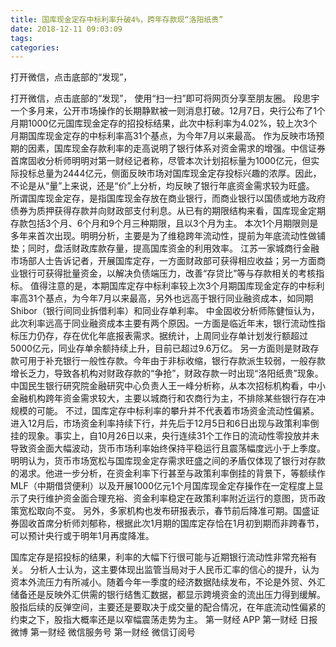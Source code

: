 ```yaml
---
title: 国库现金定存中标利率升破4%，跨年存款现“洛阳纸贵”
date: 2018-12-11 09:03:09
tags: 
categories: 
---
```

打开微信，点击底部的“发现”，
<!-- more -->
打开微信，点击底部的“发现”，
使用“扫一扫”即可将网页分享至朋友圈。
段思宇
一个多月来，公开市场操作的长期静默被一则消息打破。12月7日，央行公布了1个月期1000亿元国库现金定存的招投标结果，此次中标利率为4.02%，较上次3个月期国库现金定存的中标利率高31个基点，为今年7月以来最高。
作为反映市场预期的因素，国库现金存款利率的走高说明了银行体系对资金需求的增强。中信证券首席固收分析师明明对第一财经记者称，尽管本次计划招标量为1000亿元，但实际投标总量为2444亿元，侧面反映市场对国库现金定存投标兴趣的浓厚。因此，不论是从“量”上来说，还是“价”上分析，均反映了银行年底资金需求较为旺盛。
所谓国库现金定存，是指国库现金存放在商业银行，而商业银行以国债或地方政府债券为质押获得存款并向财政部支付利息。从已有的期限结构来看，国库现金定期存款包括3个月、6个月和9个月三种期限，且以3个月为主。
本次1个月期限则是多年来首次出现。明明分析，主要是为了维稳跨年流动性，提前为年底流动性做铺垫；同时，盘活财政库款存量，提高国库资金的利用效率。
江苏一家城商行金融市场部人士告诉记者，开展国库定存，一方面财政部可获得相应收益；另一方面商业银行可获得批量资金，以解决负债端压力，改善“存贷比”等与存款相关的考核指标。
值得注意的是，本期国库定存中标利率较上次3个月期国库现金定存的中标利率高31个基点，为今年7月以来最高，另外也远高于银行同业融资成本，如同期Shibor（银行间同业拆借利率）和同业存单利率。
中金固收分析师陈健恒认为，此次利率远高于同业融资成本主要有两个原因。一方面是临近年末，银行流动性指标压力仍存，存在优化年底报表需求。据统计，上周同业存单计划发行额超过5000亿元，同业存单余额持续上升，目前已超过9.6万亿。
另一方面则是财政存款可用于补充银行一般性存款。今年由于非标收缩，银行存款派生较弱，一般存款增长乏力，导致各机构对财政存款的“争抢”，财政存款一时出现“洛阳纸贵”现象。
中国民生银行研究院金融研究中心负责人王一峰分析称，从本次招标机构看，中小金融机构跨年资金需求较大，主要以城商行和农商行为主，不排除某些银行存在冲规模的可能。
不过，国库定存中标利率的攀升并不代表着市场资金流动性偏紧。
进入12月后，市场资金利率持续下行，并先后于12月5日和6日出现与政策利率倒挂的现象。事实上，自10月26日以来，央行连续31个工作日的流动性零投放并未导致资金面大幅波动，货币市场利率始终保持平稳运行且震荡幅度远小于上季度。
明明认为，货币市场宽松与国库现金定存需求旺盛之间的矛盾仅体现了银行对存款的渴求。他进一步分析，在资金利率下行甚至与政策利率倒挂的背景下，等额续作MLF（中期借贷便利）以及开展1000亿元1个月国库现金定存操作在一定程度上显示了央行维护资金面合理充裕、资金利率稳定在政策利率附近运行的意图，货币政策宽松取向不变。
另外，多家机构也发布研报表示，春节前后降准可期。国盛证券固收首席分析师刘郁称，根据此次1月期的国库定存恰在1月初到期而非跨春节，可以预计央行或于明年1月再度降准。
 
 
国库定存是招投标的结果，利率的大幅下行很可能与近期银行流动性非常充裕有关。
分析人士认为，这主要体现出监管当局对于人民币汇率的信心的提升，认为资本外流压力有所减小。随着今年一季度的经济数据陆续发布，不论是外贸、外汇储备还是反映外汇供需的银行结售汇数据，都显示跨境资金的流出压力得到缓解。
股指后续的反弹空间，主要还是要取决于成交量的配合情况，在年底流动性偏紧的约束之下，股指大概率还是以窄幅震荡走势为主。
第一财经
APP
第一财经
日报微博
第一财经
微信服务号
第一财经
微信订阅号
